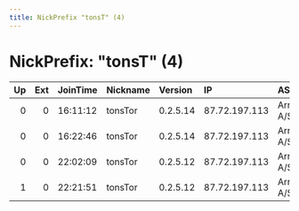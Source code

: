 ```yaml
---
title: NickPrefix "tonsT" (4)
---
```


# NickPrefix: "tonsT" (4)

|   Up |   Ext | JoinTime   | Nickname   | Version   | IP            | AS            | CC   |   ORp |   Dirp | OS    | Contact   |   eFamMembers |
|-----:|------:|:-----------|:-----------|:----------|:--------------|:--------------|:-----|------:|-------:|:------|:----------|--------------:|
|    0 |     0 | 16:11:12   | tonsTor    | 0.2.5.14  | 87.72.197.113 | Arrowhead A/S | dk   |  9001 |      0 | Linux | None      |             1 |
|    0 |     0 | 16:22:46   | tonsTor    | 0.2.5.14  | 87.72.197.113 | Arrowhead A/S | dk   |  9001 |      0 | Linux | None      |             1 |
|    0 |     0 | 22:02:09   | tonsTor    | 0.2.5.12  | 87.72.197.113 | Arrowhead A/S | dk   |  9001 |      0 | Linux | None      |             1 |
|    1 |     0 | 22:21:51   | tonsTor    | 0.2.5.12  | 87.72.197.113 | Arrowhead A/S | dk   |  9001 |      0 | Linux | None      |             1 |
